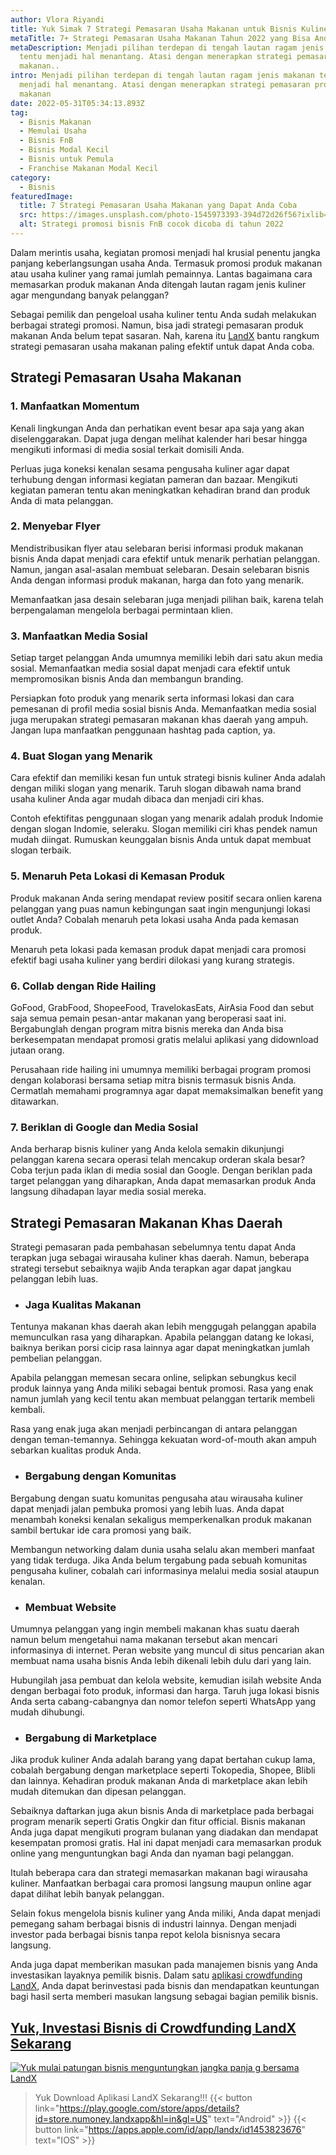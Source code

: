 ```yaml
---
author: Vlora Riyandi
title: Yuk Simak 7 Strategi Pemasaran Usaha Makanan untuk Bisnis Kuliner Anda
metaTitle: 7+ Strategi Pemasaran Usaha Makanan Tahun 2022 yang Bisa Anda Coba
metaDescription: Menjadi pilihan terdepan di tengah lautan ragam jenis makanan
  tentu menjadi hal menantang. Atasi dengan menerapkan strategi pemasaran produk
  makanan..
intro: Menjadi pilihan terdepan di tengah lautan ragam jenis makanan tentu
  menjadi hal menantang. Atasi dengan menerapkan strategi pemasaran produk
  makanan
date: 2022-05-31T05:34:13.893Z
tag:
  - Bisnis Makanan
  - Memulai Usaha
  - Bisnis FnB
  - Bisnis Modal Kecil
  - Bisnis untuk Pemula
  - Franchise Makanan Modal Kecil
category:
  - Bisnis
featuredImage:
  title: 7 Strategi Pemasaran Usaha Makanan yang Dapat Anda Coba
  src: https://images.unsplash.com/photo-1545973393-394d72d26f56?ixlib=rb-1.2.1&ixid=MnwxMjA3fDB8MHxwaG90by1wYWdlfHx8fGVufDB8fHx8&auto=format&fit=crop&w=864&q=80
  alt: Strategi promosi bisnis FnB cocok dicoba di tahun 2022
---
```

Dalam merintis usaha, kegiatan promosi menjadi hal krusial penentu jangka panjang keberlangsungan usaha Anda. Termasuk promosi produk makanan atau usaha kuliner yang ramai jumlah pemainnya. Lantas bagaimana cara memasarkan produk makanan Anda ditengah lautan ragam jenis kuliner agar mengundang banyak pelanggan?

Sebagai pemilik dan pengeloal usaha kuliner tentu Anda sudah melakukan berbagai strategi promosi. Namun, bisa jadi strategi pemasaran produk makanan Anda belum tepat sasaran. Nah, karena itu [LandX](https://landx.id/) bantu rangkum strategi pemasaran usaha makanan paling efektif untuk dapat Anda coba.

## Strategi Pemasaran Usaha Makanan

### 1. Manfaatkan Momentum

Kenali lingkungan Anda dan perhatikan event besar apa saja yang akan diselenggarakan. Dapat juga dengan melihat kalender hari besar hingga mengikuti informasi di media sosial terkait domisili Anda.

Perluas juga koneksi kenalan sesama pengusaha kuliner agar dapat terhubung dengan informasi kegiatan pameran dan bazaar. Mengikuti kegiatan pameran tentu akan meningkatkan kehadiran brand dan produk Anda di mata pelanggan. 

### 2. Menyebar Flyer

Mendistribusikan flyer atau selebaran berisi informasi produk makanan bisnis Anda dapat menjadi cara efektif untuk menarik perhatian pelanggan. Namun, jangan asal-asalan membuat selebaran. Desain selebaran bisnis Anda dengan informasi produk makanan, harga dan foto yang menarik.

Memanfaatkan jasa desain selebaran juga menjadi pilihan baik, karena telah berpengalaman mengelola berbagai permintaan klien.

### 3. Manfaatkan Media Sosial

Setiap target pelanggan Anda umumnya memiliki lebih dari satu akun media sosial. Memanfaatkan media sosial dapat menjadi cara efektif untuk mempromosikan bisnis Anda dan membangun branding.

Persiapkan foto produk yang menarik serta informasi lokasi dan cara pemesanan di profil media sosial bisnis Anda. Memanfaatkan media sosial juga merupakan strategi pemasaran makanan khas daerah yang ampuh. Jangan lupa manfaatkan penggunaan hashtag pada caption, ya.

### 4. Buat Slogan yang Menarik

Cara efektif dan memiliki kesan fun untuk strategi bisnis kuliner Anda adalah dengan miliki slogan yang menarik. Taruh slogan dibawah nama brand usaha kuliner Anda agar mudah dibaca dan menjadi ciri khas.

Contoh efektifitas penggunaan slogan yang menarik adalah produk Indomie dengan slogan Indomie, seleraku. Slogan memiliki ciri khas pendek namun mudah diingat. Rumuskan keunggalan bisnis Anda untuk dapat membuat slogan terbaik.

### 5. Menaruh Peta Lokasi di Kemasan Produk

Produk makanan Anda sering mendapat review positif secara onlien karena pelanggan yang puas namun kebingungan saat ingin mengunjungi lokasi outlet Anda? Cobalah menaruh peta lokasi usaha Anda pada kemasan produk.

Menaruh peta lokasi pada kemasan produk dapat menjadi cara promosi efektif bagi usaha kuliner yang berdiri dilokasi yang kurang strategis. 

### 6. Collab dengan Ride Hailing

GoFood, GrabFood, ShopeeFood, TravelokasEats, AirAsia Food dan sebut saja semua pemain pesan-antar makanan yang beroperasi saat ini. Bergabunglah dengan program mitra bisnis mereka dan Anda bisa berkesempatan mendapat promosi gratis melalui aplikasi yang didownload jutaan orang.

Perusahaan ride hailing ini umumnya memiliki berbagai program promosi dengan kolaborasi bersama setiap mitra bisnis termasuk bisnis Anda. Cermatlah memahami programnya agar dapat memaksimalkan benefit yang ditawarkan.

### 7. Beriklan di Google dan Media Sosial

Anda berharap bisnis kuliner yang Anda kelola semakin dikunjungi pelanggan karena secara operasi telah mencakup orderan skala besar? Coba terjun pada iklan di media sosial dan Google. Dengan beriklan pada target pelanggan yang diharapkan, Anda dapat memasarkan produk Anda langsung dihadapan layar media sosial mereka.

## Strategi Pemasaran Makanan Khas Daerah

Strategi pemasaran pada pembahasan sebelumnya tentu dapat Anda terapkan juga sebagai wirausaha kuliner khas daerah. Namun, beberapa strategi tersebut sebaiknya wajib Anda terapkan agar dapat jangkau pelanggan lebih luas.

* ### Jaga Kualitas Makanan

Tentunya makanan khas daerah akan lebih menggugah pelanggan apabila memunculkan rasa yang diharapkan. Apabila pelanggan datang ke lokasi, baiknya berikan porsi cicip rasa lainnya agar dapat meningkatkan jumlah pembelian pelanggan.

Apabila pelanggan memesan secara online, selipkan sebungkus kecil produk lainnya yang Anda miliki sebagai bentuk promosi. Rasa yang enak namun jumlah yang kecil tentu akan membuat pelanggan tertarik membeli kembali.

Rasa yang enak juga akan menjadi perbincangan di antara pelanggan dengan teman-temannya. Sehingga kekuatan word-of-mouth akan ampuh sebarkan kualitas produk Anda.

* ### Bergabung dengan Komunitas

Bergabung dengan suatu komunitas pengusaha atau wirausaha kuliner dapat menjadi jalan pembuka promosi yang lebih luas. Anda dapat menambah koneksi kenalan sekaligus memperkenalkan produk makanan sambil bertukar ide cara promosi yang baik.

Membangun networking dalam dunia usaha selalu akan memberi manfaat yang tidak terduga. Jika Anda belum tergabung pada sebuah komunitas pengusaha kuliner, cobalah cari informasinya melalui media sosial ataupun kenalan.

* ### Membuat Website

Umumnya pelanggan yang ingin membeli makanan khas suatu daerah namun belum mengetahui nama makanan tersebut akan mencari informasinya di internet. Peran website yang muncul di situs pencarian akan membuat nama usaha bisnis Anda lebih dikenali lebih dulu dari yang lain.

Hubungilah jasa pembuat dan kelola website, kemudian isilah website Anda dengan berbagai foto produk, informasi dan harga. Taruh juga lokasi bisnis Anda serta cabang-cabangnya dan nomor telefon seperti WhatsApp yang mudah dihubungi.

* ### Bergabung di Marketplace

Jika produk kuliner Anda adalah barang yang dapat bertahan cukup lama, cobalah bergabung dengan marketplace seperti Tokopedia, Shopee, Blibli dan lainnya. Kehadiran produk makanan Anda di marketplace akan lebih mudah ditemukan dan dipesan pelanggan.

Sebaiknya daftarkan juga akun bisnis Anda di marketplace pada berbagai program menarik seperti Gratis Ongkir dan fitur official. Bisnis makanan Anda juga dapat mengikuti program bulanan yang diadakan dan mendapat kesempatan promosi gratis. Hal ini dapat menjadi cara memasarkan produk online yang menguntungkan bagi Anda dan nyaman bagi pelanggan.

Itulah beberapa cara dan strategi memasarkan makanan bagi wirausaha kuliner. Manfaatkan berbagai cara promosi langsung maupun online agar dapat dilihat lebih banyak pelanggan. 

Selain fokus mengelola bisnis kuliner yang Anda miliki, Anda dapat menjadi pemegang saham berbagai bisnis di industri lainnya. Dengan menjadi investor pada berbagai bisnis tanpa repot kelola bisnisnya secara langsung. 

Anda juga dapat memberikan masukan pada manajemen bisnis yang Anda investasikan layaknya pemilik bisnis. Dalam satu [aplikasi crowdfunding LandX](https://landx.id/), Anda dapat berinvestasi pada bisnis dan mendapatkan keuntungan bagi hasil serta memberi masukan langsung sebagai bagian pemilik bisnis.

## [Yuk, Investasi Bisnis di Crowdfunding LandX Sekarang](<Yuk, jadi bos bisnis dan terima keuntungan rutin di LandX](https://landx.id/project/?utm_source=Blog&utm_medium=organic+keyword&utm_campaign=blog&utm_id=Blog>)

<!--StartFragment-->

[![Yuk mulai patungan bisnis menguntungkan jangka panja g bersama LandX](https://accountgram-production.sfo2.cdn.digitaloceanspaces.com/landx_ghost/2021/09/Equity-Crowdfunding-di-Indonesia-1--3.png)](https://landx.id/project/utm_source=Blog&utm_medium=organic+keyword&utm_campaign=blog&utm_id=Blog)

<!--EndFragment-->

> Yuk Download Aplikasi LandX Sekarang!!!
> {{< button link="https://play.google.com/store/apps/details?id=store.numoney.landxapp&hl=in&gl=US" text="Android" >}}
> {{< button link="https://apps.apple.com/id/app/landx/id1453823676" text="IOS" >}}